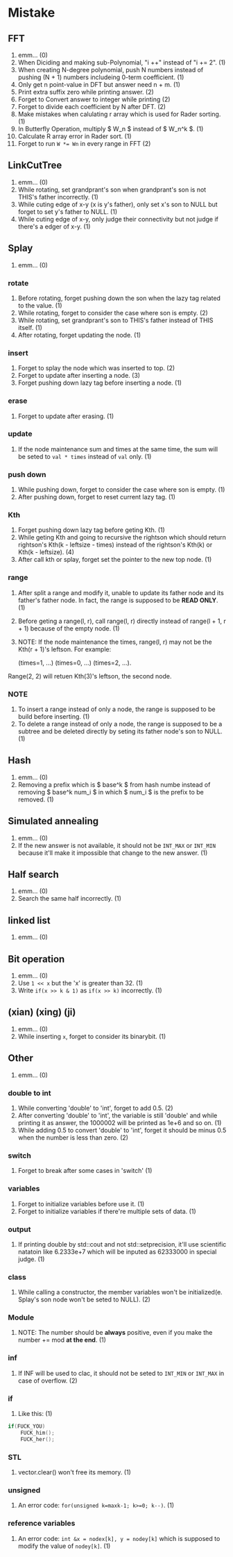 # Mistake

## FFT

1. emm...                                                   (0)
1. When Diciding and making sub-Polynomial, "i ++" instead of
  "i += 2".                                                 (1)
1. When creating N-degree polynomial, push N numbers instead
  of pushing (N + 1) numbers includeing 0-term coefficient. (1)
1. Only get n point-value in DFT but answer need n + m.     (1)
1. Print extra suffix zero while printing answer.           (2)
1. Forget to Convert answer to integer while printing       (2)
1. Forget to divide each coefficient by N after DFT.        (2)
1. Make mistakes when calulating r array which is used for
  Rader sorting.                                            (1)
1. In Butterfly Operation, multiply $ W_n $ instead of
  $ W_n^k $.                                                (1)
1. Calculate R array error in Rader sort.                   (1)
1. Forget to run `W *= Wn` in every range in FFT            (2)

## LinkCutTree

1. emm...                                                   (0)
1. While rotating, set grandprant's son when grandprant's son
  is not THIS's father incorrectly.                         (1)
1. While cuting edge of x-y (x is y's father), only set x's
  son to NULL but forget to set y's father to NULL.         (1)
1. While cuting edge of x-y, only judge their connectivity but
  not judge if there's a edger of x-y.                      (1)

## Splay

1. emm...                                                   (0)

### rotate

1. Before rotating, forget pushing down the son when the lazy
  tag related to the value.                                 (1)
1. While rotating, forget to consider the case where son is
  empty.                                                    (2)
1. While rotating, set grandprant's son to THIS's father
  instead of THIS itself.                                   (1)
1. After rotating, forget updating the node.                (1)

### insert

1. Forget to splay the node which was inserted to top.      (2)
1. Forget to update after inserting a node.                 (3)
1. Forget pushing down lazy tag before inserting a node.    (1)

### erase

1. Forget to update after erasing.                          (1)

### update

1. If the node maintenance sum and times at the same time, the
  sum will be seted to `val * times` instead of `val` only. (1)

### push down

1. While pushing down, forget to consider the case where son is
  empty.                                                    (1)
1. After pushing down, forget to reset current lazy tag.    (1)

### Kth

1. Forget pushing down lazy tag before geting Kth.          (1)
1. While geting Kth and going to recursive the rightson which
  should return rightson's Kth(k - leftsize - times) instead
  of the rightson's Kth(k) or Kth(k - leftsize).          (4)
1. After call kth or splay, forget set the pointer to the new
  top node.                                                 (1)

### range

1. After split a range and modify it, unable to update its
  father node and its father's father node. In fact, the range
  is supposed to be **READ ONLY**.                          (1)
1. Before geting a range(l, r), call range(l, r) directly
  instead of range(l + 1, r + 1) because of the empty node. (1)
1. NOTE: If the node maintenance the times, range(l, r) may not
  be the Kth(r + 1)'s leftson. For example:

	(times=1, ...) (times=0, ...) (times=2, ...).

  Range(2, 2) will retuen Kth(3)'s leftson, the second node.

### NOTE

1. To insert a range instead of only a node, the range is
  supposed to be build before inserting.                    (1)
1. To delete a range instead of only a node, the range is
  supposed to be a subtree and be deleted directly by seting
  its father node's son to NULL.                            (1)

## Hash

1. emm...                                                   (0)
1. Removing a prefix which is $ base^k $ from hash numbe
  instead of removing $ base^k num_i $ in which $ num_i $
  is the prefix to be removed.                              (1)

## Simulated annealing

1. emm...                                                   (0)
1. If the new answer is not available, it should not be
  `INT_MAX` or `INT_MIN` because it'll make it impossible that
  change to the new answer.                                 (1)

## Half search

1. emm...                                                   (0)
1. Search the same half incorrectly.                        (1)

## linked list

1. emm...                                                   (0)

## Bit operation

1. emm...                                                   (0)
1. Use `1 << x` but the 'x' is greater than 32.             (1)
1. Write `if(x >> k & 1)` as `if(x >> k)` incorrectly.      (1)

## (xian) (xing) (ji)

1. emm...                                                   (0)
1. While inserting `x`, forget to consider its binarybit.   (1)

## Other

1. emm...                                                   (0)

### double to int

1. While converting 'double' to 'int', forget to add 0.5.   (2)
1. After converting 'double' to 'int', the variable is still
  'double' and while printing it as answer, the 1000002 will
  be printed as 1e+6 and so on.                             (1)
1. While adding 0.5 to convert 'double' to 'int', forget it
  should be minus 0.5 when the number is less than zero.    (2)

### switch

1. Forget to break after some cases in 'switch'             (1)

### variables

1. Forget to initialize variables before use it.            (1)
1. Forget to initialize variables if there're multiple sets of
  data.                                                     (1)

### output

1. If printing double by std::cout and not std::setprecision,
  it'll use scientific natatoin like 6.2333e+7 which will be
  inputed as 62333000 in special judge.                     (1)

### class

1. While calling a constructor, the member variables won't be
  initialized(e. Splay's son node won't be seted to NULL).  (2)

### Module

1. NOTE: The number should be **always** positive, even if you
  make the number += mod **at the end**.                    (1)

### inf

1. If INF will be used to clac, it should not be seted to
  `INT_MIN` or `INT_MAX` in case of overflow.               (2)

### if

1. Like this:                                               (1)

```cpp
if(FUCK_YOU)
	FUCK_him();
	FUCK_her();
```

### STL

1. vector.clear() won't free its memory.                    (1)

### unsigned

1. An error code: `for(unsigned k=maxk-1; k>=0; k--)`.      (1)

### reference variables

1. An error code: `int &x = nodex[k], y = nodey[k]` which is
  supposed to modify the value of `nodey[k]`.               (1)


